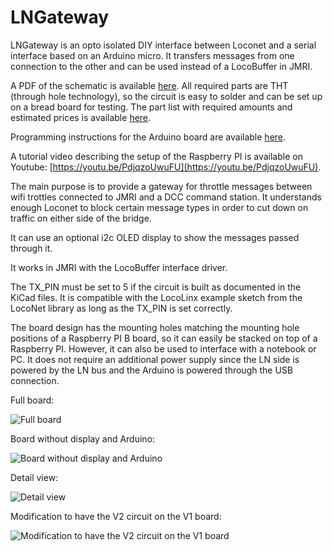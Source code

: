 # LNGateway
LNGateway is an opto isolated DIY interface between Loconet and a serial interface based on an Arduino micro.
It transfers messages from one connection to the other and can be used instead of a LocoBuffer in JMRI.

A PDF of the schematic is available [here](https://orvio.github.io/LNGateway/LNGateway.pdf).
All required parts are THT (through hole technology), so the circuit is easy to solder and can be set up on a bread board for testing. The part list with required amounts and estimated prices is available [here](bom.md).

Programming instructions for the Arduino board are available [here](program.md).

A tutorial video describing the setup of the Raspberry PI is available on Youtube: [https://youtu.be/PdjqzoUwuFU](https://youtu.be/PdjqzoUwuFU).

The main purpose is to provide a gateway for throttle messages between wifi trottles connected to JMRI and a DCC command station.
It understands enough Loconet to block certain message types in order to cut down on traffic on either side of the bridge.

It can use an optional i2c OLED display to show the messages passed through it.

It works in JMRI with the LocoBuffer interface driver.

The TX_PIN must be set to 5 if the circuit is built as documented in the KiCad files. It is compatible with the LocoLinx example sketch from the LocoNet library as long as the TX_PIN is set correctly.

The board design has the mounting holes matching the mounting hole positions of a Raspberry PI B board, so it can easily be stacked on top of a Raspberry PI. However, it can also be used to interface with a notebook or PC. It does not require an additional power supply since the LN side is powered by the LN bus and the Arduino is powered through the USB connection.

Full board:

![Full board](https://orvio.github.io/LNGateway/Images/V1_board_full_800w.JPG)

Board without display and Arduino:

![Board without display and Arduino](https://orvio.github.io/LNGateway/Images/V1_board1_800w.JPG)

Detail view:

![Detail view](https://orvio.github.io/LNGateway/Images/V1_board2_800w.JPG)

Modification to have the V2 circuit on the V1 board:

![Modification to have the V2 circuit on the V1 board](https://orvio.github.io/LNGateway/Images/V1_board3_800w.JPG)
